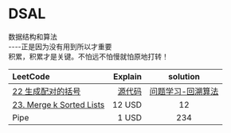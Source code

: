 # DSAL

数据结构和算法  
   ----正是因为没有用到所以才重要   
   		积累，积累才是关键。不怕远不怕慢就怕原地打转！
   		
	
| LeetCode|    Explain | solution |
| :-------- | --------:| :--: |
| [22 生成配对的括号](https://leetcode.com/problems/generate-parentheses/)| [源代码](https://github.com/flyBread/DataStructureAndAlgorithm/blob/master/src/main/java/com/zlz/leetcode/backtracking/L22GenerateParentheses.java)|[问题学习-回溯算法](http://flybread.github.io/2016/10/2/)|
| [23. Merge k Sorted Lists](https://leetcode.com/problems/merge-k-sorted-lists/)     |   12 USD |  12  |    
| Pipe      |    1 USD | 234  |

